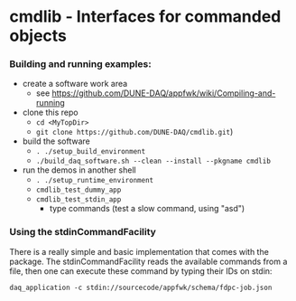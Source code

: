 # cmdlib - Interfaces for commanded objects

### Building and running examples:

* create a software work area
  * see https://github.com/DUNE-DAQ/appfwk/wiki/Compiling-and-running
* clone this repo
  * `cd <MyTopDir>`
  * `git clone https://github.com/DUNE-DAQ/cmdlib.git`)
* build the software
  * `. ./setup_build_environment`
  * `./build_daq_software.sh --clean --install --pkgname cmdlib`
* run the demos in another shell
  * `. ./setup_runtime_environment`
  * `cmdlib_test_dummy_app`
  * `cmdlib_test_stdin_app`
    * type commands (test a slow command, using "asd")

### Using the stdinCommandFacility
There is a really simple and basic implementation that comes with the package.
The stdinCommandFacility reads the available commands from a file, then one can
execute these command by typing their IDs on stdin:


    daq_application -c stdin://sourcecode/appfwk/schema/fdpc-job.json



